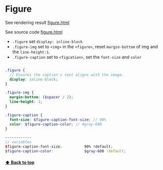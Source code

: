 [0.0]: #Figure

[1]:https://823406519.github.io/Bootstrap/Appendix/2Content-4-Figure.html
[2]:..//Appendix/2Content-4-Figure.html
# Figure
See rendering result [figure.html][1]

See source code [figure.html][2]


* `.figure` set `display: inline-block`
* `.figure-img` set to `<img>` in the `<figure>`, reset `margin-bottom` of img and the `line-height:1`.
* `.figure-caption` set to `<figcation>`, set the `font-size` and `color`
```SCSS

.figure {
  // Ensures the caption's text aligns with the image.
  display: inline-block;
}

.figure-img {
  margin-bottom: ($spacer / 2);
  line-height: 1;
}

.figure-caption {
  font-size: $figure-caption-font-size; // 90%
  color: $figure-caption-color; // #gray-600
}

------------
// variables
$figure-caption-font-size:          90% !default;
$figure-caption-color:              $gray-600 !default;

```
#### [⬆ Back to top][0.0]
